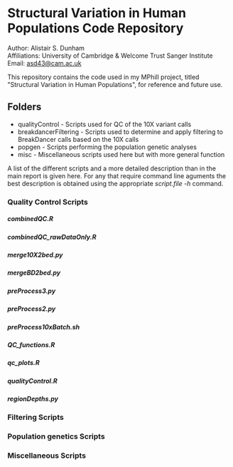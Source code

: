 # Structural Variation in Human Populations Code Repository
Author: Alistair S. Dunham  
Affiliations: University of Cambridge & Welcome Trust Sanger Institute  
Email: asd43@cam.ac.uk

This repository contains the code used in my MPhill project, titled "Structural Variation in Human Populations", for reference and future use.

## Folders
* qualityControl - Scripts used for QC of the 10X variant calls
* breakdancerFiltering - Scripts used to determine and apply filtering to BreakDancer calls based on the 10X calls
* popgen - Scripts performing the population genetic analyses
* misc - Miscellaneous scripts used here but with more general function

A list of the different scripts and a more detailed description than in the main report is given here. For any that require command line aguments the best description is obtained using the appropriate *script.file -h* command.

### Quality Control Scripts
##### combinedQC.R
##### combinedQC_rawDataOnly.R
##### merge10X2bed.py
##### mergeBD2bed.py
##### preProcess3.py
##### preProcess2.py
##### preProcess10xBatch.sh
##### QC_functions.R
##### qc_plots.R
##### qualityControl.R
##### regionDepths.py


### Filtering Scripts

### Population genetics Scripts

### Miscellaneous Scripts
